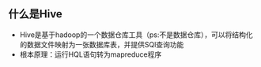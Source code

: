 ## 什么是Hive
- Hive是基于hadoop的一个数据仓库工具（ps:不是数据仓库），可以将结构化的数据文件映射为一张数据库表，并提供SQl查询功能
- 根本原理：运行HQL语句转为mapreduce程序
